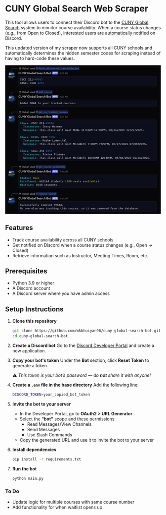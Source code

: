 # CUNY Global Search Web Scraper

This tool allows users to connect their Discord bot to the [CUNY Global Search](https://globalsearch.cuny.edu/CFGlobalSearchTool/search.jsp) system to monitor course availability. When a course status changes (e.g., from Open to Closed), interested users are automatically notified on Discord.

This updated version of my scraper now supports all CUNY schools and automatically determines the hidden semester codes for scraping instead of having to hard-code these values.

![Example](data/demo.png)

## Features

- Track course availability across all CUNY schools
- Get notified on Discord when a course status changes (e.g., Open → Closed)
- Retrieve information such as Instructor, Meeting Times, Room, etc.

## Prerequisites

- Python 3.9 or higher
- A Discord account
- A Discord server where you have admin access

## Setup Instructions

1. **Clone this repository**

    ```bash
    git clone https://github.com/mkbhuiyan96/cuny-global-search-bot.git
    cd cuny-global-search-bot
    ```

1. **Create a Discord bot**
   Go to the [Discord Developer Portal](https://discord.com/developers/applications) and create a new application.

1. **Copy your bot's token**
   Under the **Bot** section, click **Reset Token** to generate a token.

   ⚠️ *This token is your bot’s password — do **not** share it with anyone!*

1. **Create a `.env` file in the base directory**
   Add the following line:

    ```bash
    DISCORD_TOKEN=your_copied_bot_token
    ```

1. **Invite the bot to your server**
   - In the Developer Portal, go to **OAuth2 > URL Generator**
   - Select the **"bot"** scope and these permissions:
     - Read Messages/View Channels
     - Send Messages
     - Use Slash Commands
   - Copy the generated URL and use it to invite the bot to your server

1. **Install dependencies**

    ```bash
    pip install -r requirements.txt
    ```

1. **Run the bot**

    ```bash
    python main.py
    ```

### To Do

- Update logic for multiple courses with same course number
- Add functionality for when waitlist opens up